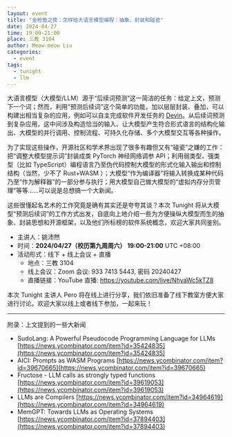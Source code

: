 ```yaml
---
layout: event
title: "金枪鱼之夜：怎样给大语言模型编程：抽象、封装和碰瓷"
date: 2024-04-27
time: 19:00-21:00
place: 三教 3104
author: Meow-meow Liu
categories:
  - event
tags:
  - tunight
  - llm
---
```


大语言模型（大模型/LLM）源于“后续词预测“这一简洁的任务：给定上文，预测下一个词；然而，利用“预测后续词”这个简单的功能，加以层层封装、叠加，可以构建出相当复杂的应用，例如可以自主完成软件开发任务的 [Devin](https://www.cognition-labs.com/introducing-devin)。从后续词预测到复杂应用，这中间涉及构造恰当的输入、让大模型产生符合形式语言的结构化输出、大模型的并行调用、控制流程、可持久化存储、多个大模型交互等各种操作。

为了实现这些操作，开源社区和学术界出现了很多有趣但又有“碰瓷”之嫌的工作： 把“调整大模型提示词”封装成类 PyTorch 神经网络调参 API；利用弱类型、强类型（比如 TypeScript）编程语言乃至伪代码控制大模型的形式化输入输出和控制结构（当然，少不了 Rust+WASM ）；大模型“作为编译器”将输入转换成某种代码乃至“作为解释器”的一部分参与执行；用大模型自己做大模型的“虚拟内存分页管理”等等……可以说是总想搞一个大新闻。

这些很懂起名艺术的工作究竟是确有其实还是夸夸其谈？本次 Tunight 将从大模型“预测后续词”的工作方式出发，自底向上地介绍一些为方便操纵大模型而生的抽象、封装思想和开源框架，以及他们所标榜的软件系统概念，欢迎大家共同鉴别。

* 主讲人：姚沛然
* 时间：**2024/04/27（校历第九周周六） 19:00-21:00** UTC +08:00
* 活动形式：线下 + 线上会议 + 直播
  * 地点：三教 3104
  * 线上会议：Zoom 会议: 933 7413 5443, 密码 20240427
  * 直播链接：YouTube 直播: https://youtube.com/live/NhyaWc5kTZ8


本次 Tunight 主讲人 Pero 将在线上进行分享，我们依旧准备了线下教室方便大家进行讨论。欢迎大家以线上或者线下参加，一起来玩！

---

附录：上文提到的一些大新闻
- SudoLang: A Powerful Pseudocode Programming Language for LLMs
  [https://news.ycombinator.com/item?id=35424835](https://news.ycombinator.com/item?id=35424835)
- AICI: Prompts as WASM Programs
  [https://news.ycombinator.com/item?id=39670665](https://news.ycombinator.com/item?id=39670665)
- Fructose - LLM calls as strongly typed functions
  [https://news.ycombinator.com/item?id=39619053](https://news.ycombinator.com/item?id=39619053)
- LLMs are Compilers
  [https://news.ycombinator.com/item?id=34964619](https://news.ycombinator.com/item?id=34964619)
- MemGPT: Towards LLMs as Operating Systems
  [https://news.ycombinator.com/item?id=37894403](https://news.ycombinator.com/item?id=37894403)
